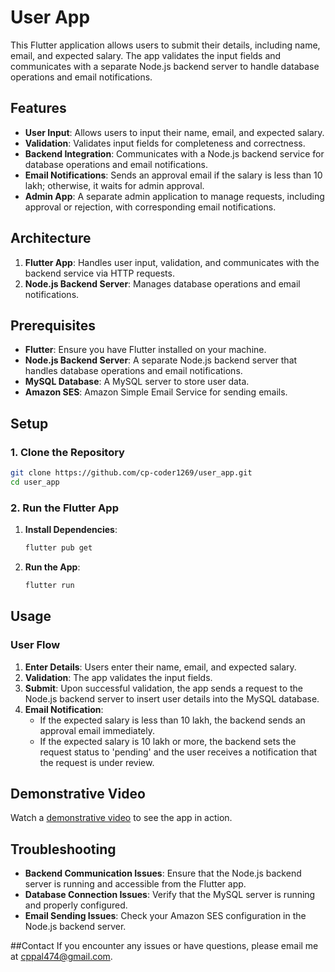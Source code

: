 # User App

This Flutter application allows users to submit their details, including name, email, and expected salary. The app validates the input fields and communicates with a separate Node.js backend server to handle database operations and email notifications.

## Features

- **User Input**: Allows users to input their name, email, and expected salary.
- **Validation**: Validates input fields for completeness and correctness.
- **Backend Integration**: Communicates with a Node.js backend service for database operations and email notifications.
- **Email Notifications**: Sends an approval email if the salary is less than 10 lakh; otherwise, it waits for admin approval.
- **Admin App**: A separate admin application to manage requests, including approval or rejection, with corresponding email notifications.

## Architecture

1. **Flutter App**: Handles user input, validation, and communicates with the backend service via HTTP requests.
2. **Node.js Backend Server**: Manages database operations and email notifications.

## Prerequisites

- **Flutter**: Ensure you have Flutter installed on your machine.
- **Node.js Backend Server**: A separate Node.js backend server that handles database operations and email notifications.
- **MySQL Database**: A MySQL server to store user data.
- **Amazon SES**: Amazon Simple Email Service for sending emails.

## Setup

### 1. Clone the Repository

```sh
git clone https://github.com/cp-coder1269/user_app.git
cd user_app
```

### 2. Run the Flutter App

1. **Install Dependencies**:

   ```sh
   flutter pub get
   ```

2. **Run the App**:

   ```sh
   flutter run
   ```

## Usage

### User Flow

1. **Enter Details**: Users enter their name, email, and expected salary.
2. **Validation**: The app validates the input fields.
3. **Submit**: Upon successful validation, the app sends a request to the Node.js backend server to insert user details into the MySQL database.
4. **Email Notification**: 
   - If the expected salary is less than 10 lakh, the backend sends an approval email immediately.
   - If the expected salary is 10 lakh or more, the backend sets the request status to 'pending' and the user receives a notification that the request is under review.

## Demonstrative Video

Watch a [demonstrative video](https://drive.google.com/file/d/1Gw1lmTPa-ulLNhDXvaelCUJnOo5vojem/view?usp=share_link) to see the app in action.

## Troubleshooting

- **Backend Communication Issues**: Ensure that the Node.js backend server is running and accessible from the Flutter app.
- **Database Connection Issues**: Verify that the MySQL server is running and properly configured.
- **Email Sending Issues**: Check your Amazon SES configuration in the Node.js backend server.

##Contact
If you encounter any issues or have questions, please email me at cppal474@gmail.com.

